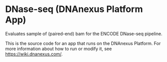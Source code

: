 <!-- dx-header -->
# DNase-seq (DNAnexus Platform App)

Evaluates sample of (paired-end) bam for the ENCODE DNase-seq pipeline.

This is the source code for an app that runs on the DNAnexus Platform.
For more information about how to run or modify it, see
https://wiki.dnanexus.com/.
<!-- /dx-header -->

